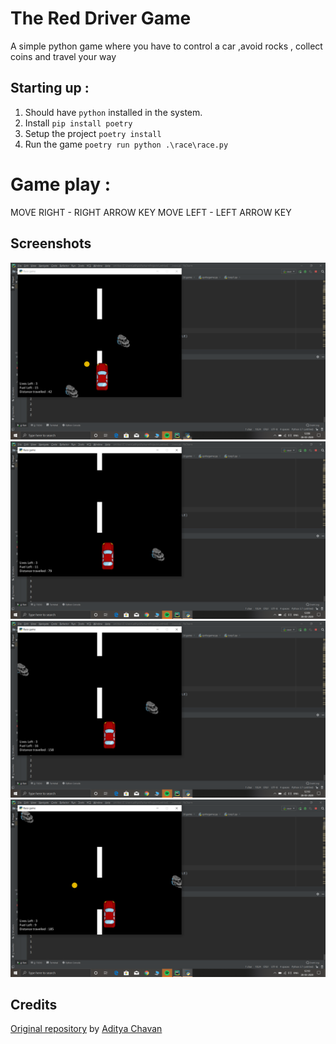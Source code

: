# The Red Driver Game
A simple python game where you have to control a car ,avoid rocks , collect coins and travel your way

## Starting up :

 1. Should have `python` installed in the system.
 2. Install `pip install poetry`
 3. Setup the project `poetry install`
 4. Run the game `poetry run python .\race\race.py`


# Game play :
 
 MOVE RIGHT - RIGHT ARROW KEY
 MOVE LEFT  - LEFT ARROW KEY

## Screenshots 
!["Screen1"](images/ss1.png "Screen1")
!["Screen2"](images/ss2.png "Screen2")
!["Screen3"](images/ss3.png "Screen3")
!["Screen4"](images/ss4.png "Screen4")

## Credits
[Original repository](https://github.com/git-aditya-star/python-game-The-red-driver) by [Aditya Chavan](https://github.com/git-aditya-star)
